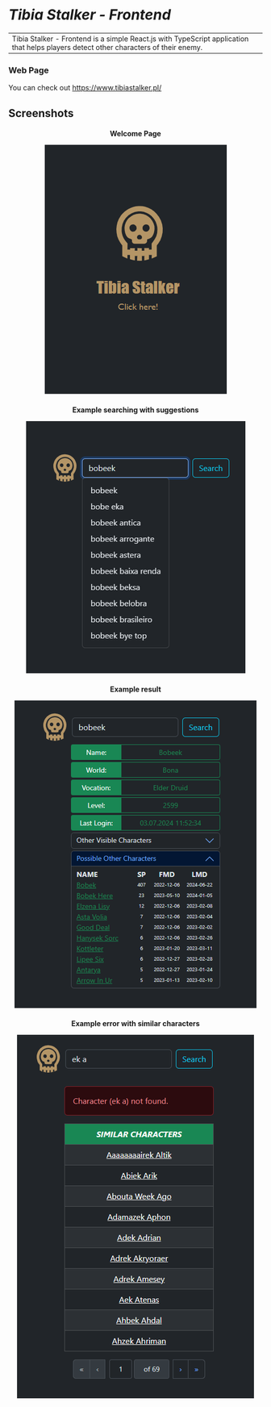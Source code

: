 # _Tibia Stalker - Frontend_

<table>
    <tr>
        <td>
            Tibia Stalker - Frontend is a simple React.js with TypeScript application that helps players detect other characters of their enemy.
        </td>
    </tr>
</table>

### Web Page

You can check out https://www.tibiastalker.pl/

## Screenshots

<h4 align="center">Welcome Page</h>

![](img/welcome_page.png)

<h4 align="center">Example searching with suggestions</h>

![](img/suggestion.png)

<h4 align="center">Example result</h>

![](img/result.png)

<h4 align="center">Example error with similar characters</h>

![](img/error.png)
